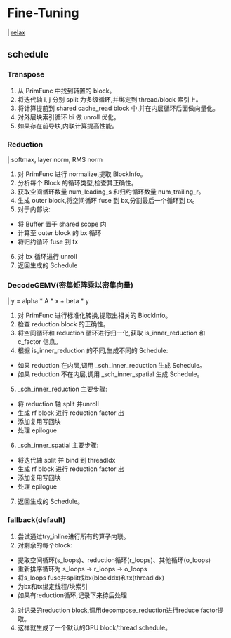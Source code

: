 # Fine-Tuning
| [relax]()

## schedule
### Transpose
1. 从 PrimFunc 中找到转置的 block。
2. 将迭代轴 i, j 分别 split 为多级循环,并绑定到 thread/block 索引上。
3. 将计算提前到 shared cache_read block 中,并在内层循环后面做向量化。
4. 对外层块索引循环 bi 做 unroll 优化。
5. 如果存在前导块,内联计算提高性能。

### Reduction
| softmax, layer norm, RMS norm

1. 对 PrimFunc 进行 normalize,提取 BlockInfo。
2. 分析每个 Block 的循环类型,检查其正确性。
3. 获取空间循环数量 num_leading_s 和归约循环数量 num_trailing_r。
4. 生成 outer block,将空间循环 fuse 到 bx,分割最后一个循环到 tx。
5. 对于内部块:
- 将 Buffer 置于 shared scope 内
- 计算至 outer block 的 bx 循环
- 将归约循环 fuse 到 tx
6. 对 bx 循环进行 unroll
7. 返回生成的 Schedule

### DecodeGEMV(密集矩阵乘以密集向量)
| y = alpha * A * x + beta * y

1. 对 PrimFunc 进行标准化转换,提取出相关的 BlockInfo。
2. 检查 reduction block 的正确性。
3. 将空间循环和 reduction 循环进行归一化,获取 is_inner_reduction 和 c_factor 信息。
4. 根据 is_inner_reduction 的不同,生成不同的 Schedule:
- 如果 reduction 在内层,调用 _sch_inner_reduction 生成 Schedule。
- 如果 reduction 不在内层,调用 _sch_inner_spatial 生成 Schedule。
5. _sch_inner_reduction 主要步骤:
- 将 reduction 轴 split 并unroll
- 生成 rf block 进行 reduction factor 出
- 添加复用写回块
- 处理 epilogue
6. _sch_inner_spatial 主要步骤:
- 将迭代轴 split 并 bind 到 threadIdx
- 生成 rf block 进行 reduction factor 出
- 添加复用写回块
- 处理 epilogue
7. 返回生成的 Schedule。

### fallback(default)
1. 尝试通过try_inline进行所有的算子内联。
2. 对剩余的每个block:
- 提取空间循环(s_loops)、reduction循环(r_loops)、其他循环(o_loops)
- 重新排序循环为 s_loops -> r_loops -> o_loops
- 将s_loops fuse并split成bx(blockIdx)和tx(threadIdx)
- 为bx和tx绑定线程/块索引
- 如果有reduction循环,记录下来待后处理
3. 对记录的reduction block,调用decompose_reduction进行reduce factor提取。
4. 这样就生成了一个默认的GPU block/thread schedule。